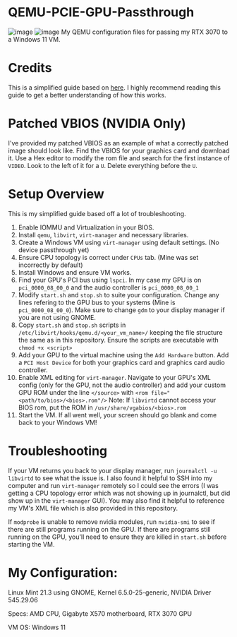 # QEMU-PCIE-GPU-Passthrough
![image](https://github.com/ahaas25/QEMU-PCIE-GPU-Passthrough/assets/94150901/ade6d743-e51f-43ce-a23b-c6a710b048d0)
![image](https://github.com/ahaas25/QEMU-PCIE-GPU-Passthrough/assets/94150901/69f0a2f6-576d-4934-82d1-e38f63411309)
My QEMU configuration files for passing my RTX 3070 to a Windows 11 VM.

# Credits
This is a simplified guide based on [here](https://github.com/martinopiaggi/Single-GPU-Passthrough-for-Dummies). I highly recommend reading this guide to get a better understanding of how this works.

# Patched VBIOS (NVIDIA Only)
I've provided my patched VBIOS as an example of what a correctly patched image should look like. Find the VBIOS for your graphics card and download it. Use a Hex editor to modify the rom file and search for the first instance of `VIDEO`. Look to the left of it for a `U`. Delete everything before the `U`.

# Setup Overview
This is my simplified guide based off a lot of troubleshooting.
1. Enable IOMMU and Virtualization in your BIOS.
2. Install `qemu`, `libvirt`, `virt-manager` and necessary libraries.
3. Create a Windows VM using `virt-manager` using default settings. (No device passthrough yet)
4. Ensure CPU topology is correct under `CPUs` tab. (Mine was set incorrectly by default)
5. Install Windows and ensure VM works.
6. Find your GPU's PCI bus using `lspci`. In my case my GPU is on `pci_0000_08_00_0` and the audio controller is `pci_0000_08_00_1`
7. Modify `start.sh` and `stop.sh` to suite your configuration. Change any lines refering to the GPU bus to your systems (Mine is `pci_0000_08_00_0`). Make sure to change `gdm` to your display manager if you are not using GNOME.
8. Copy `start.sh` and `stop.sh` scripts in `/etc/libvirt/hooks/qemu.d/<your_vm_name>/` keeping the file structure the same as in this repository. Ensure the scripts are executable with `chmod +x <script>`
9. Add your GPU to the virtual machine using the `Add Hardware` button. Add a `PCI Host Device` for both your graphics card and graphics card audio controller.
10. Enable XML editing for `virt-manager`. Navigate to your GPU's XML config (only for the GPU, not the audio controller) and add your custom GPU ROM under the line `</source>` with `<rom file="<path/to/bios>/<bios>.rom"/>` Note: If `libvirtd` cannot access your BIOS rom, put the ROM in `/usr/share/vgabios/<bios>.rom`
12. Start the VM. If all went well, your screen should go blank and come back to your Windows VM!

# Troubleshooting
If your VM returns you back to your display manager, run `journalctl -u libvirtd` to see what the issue is. I also found it helpful to SSH into my computer and run `virt-manager` remotely so I could see the errors (I was getting a CPU topology error which was not showing up in journalctl, but did show up in the `virt-manager` GUI). You may also find it helpful to reference my VM's XML file which is also provided in this repository. 

If `modprobe` is unable to remove nvidia modules, run `nvidia-smi` to see if there are still programs running on the GPU. If there are programs still running on the GPU, you'll need to ensure they are killed in `start.sh` before starting the VM.

# My Configuration:
Linux Mint 21.3 using GNOME, Kernel 6.5.0-25-generic, NVIDIA Driver 545.29.06

Specs: AMD CPU, Gigabyte X570 motherboard, RTX 3070 GPU

VM OS: Windows 11
